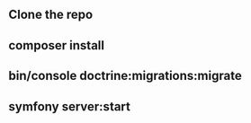 ## Clone the repo
## composer install
## bin/console doctrine:migrations:migrate
## symfony server:start